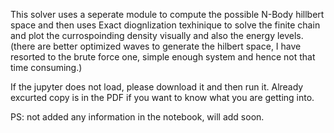 This solver uses a seperate module to compute the possible N-Body hillbert space and then uses Exact diognlization texhinique to solve the finite chain and plot the currospoinding density visually and also the energy levels. (there are better optimized waves to generate the hilbert space, I have resorted to the brute force one, simple enough system and hence not that time consuming.) 


If the jupyter does not load, please download it and then run it. 
Already excurted copy is in the PDF if you want to know what you are getting into.

PS: not added any information in the notebook, will add soon. 
